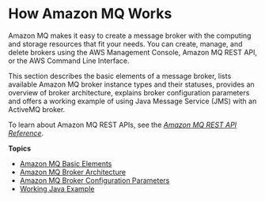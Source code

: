 # How Amazon MQ Works<a name="amazon-mq-how-it-works"></a>

Amazon MQ makes it easy to create a message broker with the computing and storage resources that fit your needs\. You can create, manage, and delete brokers using the AWS Management Console, Amazon MQ REST API, or the AWS Command Line Interface\.

This section describes the basic elements of a message broker, lists available Amazon MQ broker instance types and their statuses, provides an overview of broker architecture, explains broker configuration parameters and offers a working example of using Java Message Service \(JMS\) with an ActiveMQ broker\.

To learn about Amazon MQ REST APIs, see the *[Amazon MQ REST API Reference](https://docs.aws.amazon.com/amazon-mq/latest/api-reference/)*\.

**Topics**
+ [Amazon MQ Basic Elements](amazon-mq-basic-elements.md)
+ [Amazon MQ Broker Architecture](amazon-mq-broker-architecture.md)
+ [Amazon MQ Broker Configuration Parameters](amazon-mq-broker-configuration-parameters.md)
+ [Working Java Example](amazon-mq-working-java-example.md)